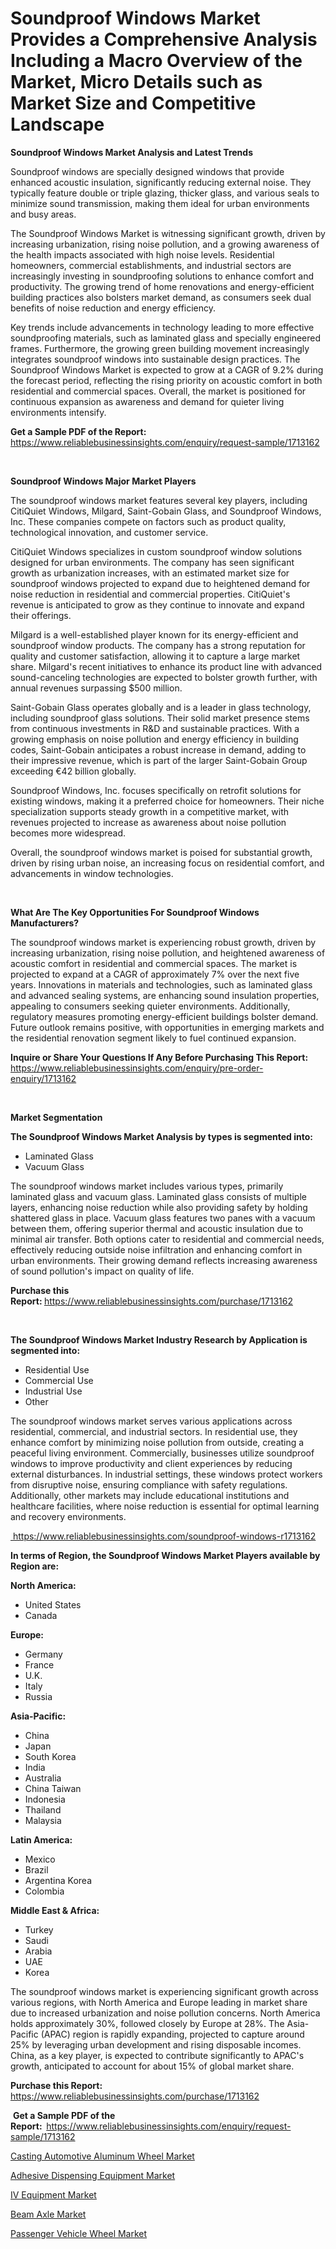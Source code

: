 <p><h1>Soundproof Windows Market Provides a Comprehensive Analysis Including a Macro Overview of the Market, Micro Details such as Market Size and Competitive Landscape</h1></p><p><strong>Soundproof Windows Market Analysis and Latest Trends</strong></p>
<p><p>Soundproof windows are specially designed windows that provide enhanced acoustic insulation, significantly reducing external noise. They typically feature double or triple glazing, thicker glass, and various seals to minimize sound transmission, making them ideal for urban environments and busy areas. </p><p>The Soundproof Windows Market is witnessing significant growth, driven by increasing urbanization, rising noise pollution, and a growing awareness of the health impacts associated with high noise levels. Residential homeowners, commercial establishments, and industrial sectors are increasingly investing in soundproofing solutions to enhance comfort and productivity. The growing trend of home renovations and energy-efficient building practices also bolsters market demand, as consumers seek dual benefits of noise reduction and energy efficiency.</p><p>Key trends include advancements in technology leading to more effective soundproofing materials, such as laminated glass and specially engineered frames. Furthermore, the growing green building movement increasingly integrates soundproof windows into sustainable design practices. The Soundproof Windows Market is expected to grow at a CAGR of 9.2% during the forecast period, reflecting the rising priority on acoustic comfort in both residential and commercial spaces. Overall, the market is positioned for continuous expansion as awareness and demand for quieter living environments intensify.</p></p>
<p><strong>Get a Sample PDF of the Report:&nbsp;</strong> <a href="https://www.reliablebusinessinsights.com/enquiry/request-sample/1713162?utm_campaign=1138&utm_medium=2&utm_source=Github&utm_content=ia&utm_term=22102024&utm_id=soundproof-windows">https://www.reliablebusinessinsights.com/enquiry/request-sample/1713162</a></p>
<p>&nbsp;</p>
<p><strong>Soundproof Windows Major Market Players</strong></p>
<p><p>The soundproof windows market features several key players, including CitiQuiet Windows, Milgard, Saint-Gobain Glass, and Soundproof Windows, Inc. These companies compete on factors such as product quality, technological innovation, and customer service.</p><p>CitiQuiet Windows specializes in custom soundproof window solutions designed for urban environments. The company has seen significant growth as urbanization increases, with an estimated market size for soundproof windows projected to expand due to heightened demand for noise reduction in residential and commercial properties. CitiQuiet's revenue is anticipated to grow as they continue to innovate and expand their offerings.</p><p>Milgard is a well-established player known for its energy-efficient and soundproof window products. The company has a strong reputation for quality and customer satisfaction, allowing it to capture a large market share. Milgard's recent initiatives to enhance its product line with advanced sound-canceling technologies are expected to bolster growth further, with annual revenues surpassing $500 million.</p><p>Saint-Gobain Glass operates globally and is a leader in glass technology, including soundproof glass solutions. Their solid market presence stems from continuous investments in R&D and sustainable practices. With a growing emphasis on noise pollution and energy efficiency in building codes, Saint-Gobain anticipates a robust increase in demand, adding to their impressive revenue, which is part of the larger Saint-Gobain Group exceeding €42 billion globally.</p><p>Soundproof Windows, Inc. focuses specifically on retrofit solutions for existing windows, making it a preferred choice for homeowners. Their niche specialization supports steady growth in a competitive market, with revenues projected to increase as awareness about noise pollution becomes more widespread.</p><p>Overall, the soundproof windows market is poised for substantial growth, driven by rising urban noise, an increasing focus on residential comfort, and advancements in window technologies.</p></p>
<p>&nbsp;</p>
<p><strong>What Are The Key Opportunities For Soundproof Windows Manufacturers?</strong></p>
<p><p>The soundproof windows market is experiencing robust growth, driven by increasing urbanization, rising noise pollution, and heightened awareness of acoustic comfort in residential and commercial spaces. The market is projected to expand at a CAGR of approximately 7% over the next five years. Innovations in materials and technologies, such as laminated glass and advanced sealing systems, are enhancing sound insulation properties, appealing to consumers seeking quieter environments. Additionally, regulatory measures promoting energy-efficient buildings bolster demand. Future outlook remains positive, with opportunities in emerging markets and the residential renovation segment likely to fuel continued expansion.</p></p>
<p><strong>Inquire or Share Your Questions If Any Before Purchasing This Report:</strong> <a href="https://www.reliablebusinessinsights.com/enquiry/pre-order-enquiry/1713162?utm_campaign=1138&utm_medium=2&utm_source=Github&utm_content=ia&utm_term=22102024&utm_id=soundproof-windows">https://www.reliablebusinessinsights.com/enquiry/pre-order-enquiry/1713162</a></p>
<p>&nbsp;</p>
<p><strong>Market Segmentation</strong></p>
<p><strong>The Soundproof Windows Market Analysis by types is segmented into:</strong></p>
<p><ul><li>Laminated Glass</li><li>Vacuum Glass</li></ul></p>
<p><p>The soundproof windows market includes various types, primarily laminated glass and vacuum glass. Laminated glass consists of multiple layers, enhancing noise reduction while also providing safety by holding shattered glass in place. Vacuum glass features two panes with a vacuum between them, offering superior thermal and acoustic insulation due to minimal air transfer. Both options cater to residential and commercial needs, effectively reducing outside noise infiltration and enhancing comfort in urban environments. Their growing demand reflects increasing awareness of sound pollution's impact on quality of life.</p></p>
<p><strong>Purchase this Report:&nbsp;</strong><a href="https://www.reliablebusinessinsights.com/purchase/1713162?utm_campaign=1138&utm_medium=2&utm_source=Github&utm_content=ia&utm_term=22102024&utm_id=soundproof-windows">https://www.reliablebusinessinsights.com/purchase/1713162</a></p>
<p>&nbsp;</p>
<p><strong>The Soundproof Windows Market Industry Research by Application is segmented into:</strong></p>
<p><ul><li>Residential Use</li><li>Commercial Use</li><li>Industrial Use</li><li>Other</li></ul></p>
<p><p>The soundproof windows market serves various applications across residential, commercial, and industrial sectors. In residential use, they enhance comfort by minimizing noise pollution from outside, creating a peaceful living environment. Commercially, businesses utilize soundproof windows to improve productivity and client experiences by reducing external disturbances. In industrial settings, these windows protect workers from disruptive noise, ensuring compliance with safety regulations. Additionally, other markets may include educational institutions and healthcare facilities, where noise reduction is essential for optimal learning and recovery environments.</p></p>
<p><a href="https://www.reliablebusinessinsights.com/soundproof-windows-r1713162?utm_campaign=1138&utm_medium=2&utm_source=Github&utm_content=ia&utm_term=22102024&utm_id=soundproof-windows">&nbsp;https://www.reliablebusinessinsights.com/soundproof-windows-r1713162</a></p>
<p><strong>In terms of Region, the Soundproof Windows Market Players available by Region are:</strong></p>
<p>
    <p> <strong> North America: </strong>
        <ul>
            <li>United States</li>
            <li>Canada</li>
        </ul>
        </p> 
    <p> <strong> Europe: </strong>
        <ul>
            <li>Germany</li>
            <li>France</li>
            <li>U.K.</li>
            <li>Italy</li>
            <li>Russia</li>
        </ul>
        </p> 
    <p> <strong> Asia-Pacific: </strong>
        <ul>
            <li>China</li>
            <li>Japan</li>
            <li>South Korea</li>
            <li>India</li>
            <li>Australia</li>
            <li>China Taiwan</li>
            <li>Indonesia</li>
            <li>Thailand</li>
            <li>Malaysia</li>
        </ul>
        </p> 
    <p> <strong> Latin America: </strong>
        <ul>
            <li>Mexico</li>
            <li>Brazil</li>
            <li>Argentina Korea</li>
            <li>Colombia</li>
        </ul>
        </p> 
    <p> <strong> Middle East & Africa: </strong>
        <ul>
            <li>Turkey</li>
            <li>Saudi</li>
            <li>Arabia</li>
            <li>UAE</li>
            <li>Korea</li>
        </ul>
    </p>
    </p>
<p><p>The soundproof windows market is experiencing significant growth across various regions, with North America and Europe leading in market share due to increased urbanization and noise pollution concerns. North America holds approximately 30%, followed closely by Europe at 28%. The Asia-Pacific (APAC) region is rapidly expanding, projected to capture around 25% by leveraging urban development and rising disposable incomes. China, as a key player, is expected to contribute significantly to APAC's growth, anticipated to account for about 15% of global market share.</p></p>
<p><strong>Purchase this Report: </strong><a href="https://www.reliablebusinessinsights.com/purchase/1713162?utm_campaign=1138&utm_medium=2&utm_source=Github&utm_content=ia&utm_term=22102024&utm_id=soundproof-windows">https://www.reliablebusinessinsights.com/purchase/1713162</a></p>
<p>&nbsp;<strong>Get a Sample PDF of the Report:&nbsp;&nbsp;</strong><a href="https://www.reliablebusinessinsights.com/enquiry/request-sample/1713162?utm_campaign=1138&utm_medium=2&utm_source=Github&utm_content=ia&utm_term=22102024&utm_id=soundproof-windows">https://www.reliablebusinessinsights.com/enquiry/request-sample/1713162</a></p>
<p><strong></strong></p>
<p><p><a href="https://github.com/mynearvphamillwd7/Market-Research-Report-List-1/blob/main/casting-automotive-aluminum-wheel-market.md?utm_campaign=1138&utm_medium=2&utm_source=Github&utm_content=ia&utm_term=22102024&utm_id=soundproof-windows">Casting Automotive Aluminum Wheel Market</a></p><p><a href="https://issuu.com/reportprime-2/docs/adhesive-dispensing-equipment-marke_6de1143a202baf?utm_campaign=1138&utm_medium=2&utm_source=Github&utm_content=ia&utm_term=22102024&utm_id=soundproof-windows">Adhesive Dispensing Equipment Market</a></p><p><a href="https://www.linkedin.com/pulse/decoding-iv-equipment-market-signals-growth-algorithms-e5f1e?utm_campaign=1138&utm_medium=2&utm_source=Github&utm_content=ia&utm_term=22102024&utm_id=soundproof-windows">IV Equipment Market</a></p><p><a href="https://issuu.com/reportprime-2/docs/beam-axle-market-size-2030.pptx_390be09cf9011f?utm_campaign=1138&utm_medium=2&utm_source=Github&utm_content=ia&utm_term=22102024&utm_id=soundproof-windows">Beam Axle Market</a></p><p><a href="https://github.com/khloet8sawender/Market-Research-Report-List-1/blob/main/passenger-vehicle-wheel-market.md?utm_campaign=1138&utm_medium=2&utm_source=Github&utm_content=ia&utm_term=22102024&utm_id=soundproof-windows">Passenger Vehicle Wheel Market</a></p></p>
